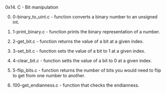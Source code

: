 0x14. C - Bit manipulation

0. 0-binary_to_uint.c - function converts a binary number to an unsigned int.

1. 1-print_binary.c - function prints the binary representation of a number.

2. 2-get_bit.c - function returns the value of a bit at a given index.

3. 3-set_bit.c - function sets the value of a bit to 1 at a given index.

4. 4-clear_bit.c - function setts the value of a bit to 0 at a given index.

5. 5-flip_bits.c - function returns the number of bits you would need to flip to get from one number to another.

6. 100-get_endianness.c - function that checks the endianness.